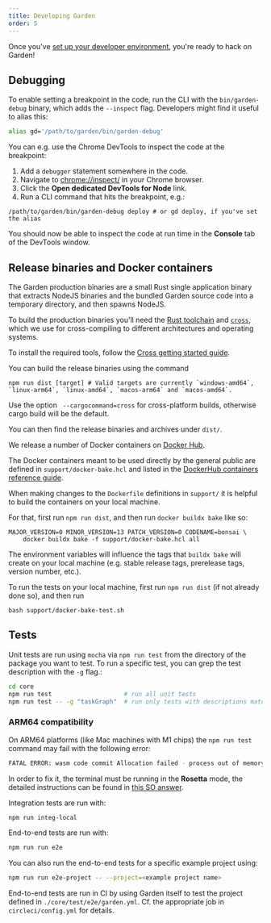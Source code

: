 ```yaml
---
title: Developing Garden
order: 5
---
```


Once you've [set up your developer environment](./garden-dev-env-setup.md), you're ready to hack on Garden!

## Debugging

To enable setting a breakpoint in the code, run the CLI with the `bin/garden-debug` binary, which adds the `--inspect` flag. Developers might find it useful to alias this:

```sh
alias gd='/path/to/garden/bin/garden-debug'
```

You can e.g. use the Chrome DevTools to inspect the code at the breakpoint:

1. Add a `debugger` statement somewhere in the code.
2. Navigate to [chrome://inspect/](chrome://inspect/) in your Chrome browser.
3. Click the **Open dedicated DevTools for Node** link.
4. Run a CLI command that hits the breakpoint, e.g.:

```shell
/path/to/garden/bin/garden-debug deploy # or gd deploy, if you've set the alias
```

You should now be able to inspect the code at run time in the **Console** tab of the DevTools window.

## Release binaries and Docker containers

The Garden production binaries are a small Rust single application binary that extracts NodeJS binaries and the bundled Garden source code into a temporary directory, and then spawns NodeJS.

To build the production binaries you'll need the [Rust toolchain](https://www.rust-lang.org/learn/get-started) and [`cross`](https://github.com/cross-rs/cross#installation), which we use for cross-compiling to different architectures and operating systems.

To install the required tools, follow the [Cross getting started guide](https://github.com/cross-rs/cross/wiki/Getting-Started).

You can build the release binaries using the command

```shell
npm run dist [target] # Valid targets are currently `windows-amd64`, `linux-arm64`, `linux-amd64`, `macos-arm64` and `macos-amd64`.
```

Use the option ` --cargocommand=cross` for cross-platform builds, otherwise cargo build will be the default.

You can then find the release binaries and archives under `dist/`.

We release a number of Docker containers on [Docker Hub](https://hub.docker.com/u/gardendev).

The Docker containers meant to be used directly by the general public are defined in `support/docker-bake.hcl` and listed in the [DockerHub containers reference guide](../reference/dockerhub-containers.md).

When making changes to the `Dockerfile` definitions in `support/` it is helpful to build the containers on your local machine.

For that, first run `npm run dist`, and then run `docker buildx bake` like so:

```shell
MAJOR_VERSION=0 MINOR_VERSION=13 PATCH_VERSION=0 CODENAME=bonsai \
    docker buildx bake -f support/docker-bake.hcl all
```

The environment variables will influence the tags that `buildx bake` will create on your local machine (e.g. stable release tags, prerelease tags, version number, etc.).

To run the tests on your local machine, first run `npm run dist` (if not already done so), and then run

```shell
bash support/docker-bake-test.sh
```

## Tests

Unit tests are run using `mocha` via `npm run test` from the directory of the package you want to test. To run a specific test, you can grep the test description with the `-g` flag.:

```sh
cd core
npm run test                    # run all unit tests
npm run test -- -g "taskGraph"  # run only tests with descriptions matching "taskGraph"
```

### ARM64 compatibility

On ARM64 platforms (like Mac machines with M1 chips) the `npm run test` command may fail with the following error:

```sh
FATAL ERROR: wasm code commit Allocation failed - process out of memory
```

In order to fix it, the terminal must be running in the **Rosetta** mode, the detailed instructions can be found in
[this SO answer](https://stackoverflow.com/a/67813764/2753863).

Integration tests are run with:

```sh
npm run integ-local
```

End-to-end tests are run with:

```sh
npm run run e2e
```

You can also run the end-to-end tests for a specific example project using:

```sh
npm run run e2e-project -- --project=<example project name>
```

End-to-end tests are run in CI by using Garden itself to test the project defined in `./core/test/e2e/garden.yml`. Cf. the appropriate job in `circleci/config.yml` for details.

